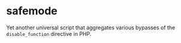# safemode
Yet another universal script that aggregates various bypasses of the `disable_function` directive in PHP.
